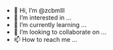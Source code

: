 - 👋 Hi, I’m @zcbmlll
- 👀 I’m interested in ...
- 🌱 I’m currently learning ...
- 💞️ I’m looking to collaborate on ...
- 📫 How to reach me ...

<!---
zcbmlll/zcbmlll is a ✨ special ✨ repository because its `README.md` (this file) appears on your GitHub profile.
You can click the Preview link to take a look at your changes.
--->
